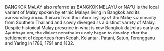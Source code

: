 BANGKOK MALAY also referred as BANGKOK MELAYU or NAYU is the local variant of Malay spoken by ethnic Malays living in Bangkok and its surrounding areas. It arose from the intermingling of the Malay community from Southern Thailand and slowly diverged as a distinct variety of Malay. Despite historical Malay presence in what is now Bangkok dated as early as Ayutthaya era, the dialect nonetheless only began to develop after the settlement of deportees from Kedah, Kelantan, Patani, Satun, Terengganu and Yaring in 1786, 1791 and 1832.

